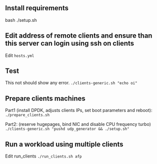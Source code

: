 
## Install requirements
bash ./setup.sh

## Edit address of remote clients and ensure than this server can login using ssh on clients
Edit `hosts.yml`

## Test

This not should show any error.
`./clients-generic.sh "echo oi"`

## Prepare clients machines

Part1 (install DPDK, adjusts clients IPs, set boot parameters and reboot):
`./prepare_clients.sh`

Part2: (reserve hugepages, bind NIC and disable CPU frequency turbo)
`./clients-generic.sh "pushd udp_generator && ./setup.sh"`

## Run a workload using multiple clients

Edit run_clients
`./run_clients.sh afp`
